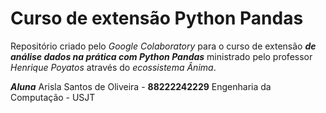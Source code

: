 # Curso de extensão Python Pandas

Repositório criado pelo *Google Colaboratory* para o curso de extensão ***de análise dados na prática com Python Pandas*** ministrado pelo professor *Henrique Poyatos* através do *ecossistema Ânima*.

***Aluna***
Arisla Santos de Oliveira - **88222242229**
Engenharia da Computação - USJT
